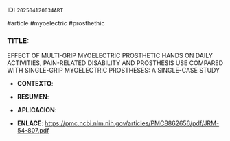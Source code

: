 **ID:** `202504120034ART`

#article 
#myoelectric 
#prosthethic

### TITLE:
EFFECT OF MULTI-GRIP MYOELECTRIC PROSTHETIC HANDS ON DAILY
ACTIVITIES, PAIN-RELATED DISABILITY AND PROSTHESIS USE COMPARED
WITH SINGLE-GRIP MYOELECTRIC PROSTHESES: A SINGLE-CASE STUDY

- **CONTEXTO**: 
    
- **RESUMEN**: 
    
- **APLICACION**: 

- **ENLACE**: https://pmc.ncbi.nlm.nih.gov/articles/PMC8862656/pdf/JRM-54-807.pdf